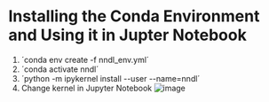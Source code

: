 # Installing the Conda Environment and Using it in Jupter Notebook

1. ´conda env create -f nndl_env.yml´
2. ´conda activate nndl´
3. ´python -m ipykernel install --user --name=nndl´
4. Change kernel in Jupyter Notebook
![image](https://user-images.githubusercontent.com/34235961/90504540-8a78e200-e151-11ea-8dee-94d2feb32d06.png)
